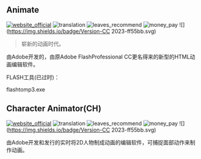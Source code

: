 ## Animate
[![website_official](https://gitbook07.oss-cn-hangzhou.aliyuncs.com/website_official.svg)](https://www.adobe.com/products/animate.html) ![translation](https://gitbook07.oss-cn-hangzhou.aliyuncs.com/translation.svg) ![leaves_recommend](https://gitbook07.oss-cn-hangzhou.aliyuncs.com/leaves_rec.svg) ![money_pay](https://gitbook07.oss-cn-hangzhou.aliyuncs.com/money_pay.svg) ![](https://img.shields.io/badge/Version-CC 2023-ff55bb.svg)

> 崭新的动画时代。

由Adobe开发的，由原Adobe FlashProfessional CC更名得来的新型的HTML动画编辑软件。

FLASH工具(已过时)：

flashtomp3.exe

## Character Animator(CH)
[![website_official](https://gitbook07.oss-cn-hangzhou.aliyuncs.com/website_official.svg)](https://www.adobe.com/products/character-animator.html) ![translation](https://gitbook07.oss-cn-hangzhou.aliyuncs.com/translation.svg) ![leaves_recommend](https://gitbook07.oss-cn-hangzhou.aliyuncs.com/leaves_rec.svg) ![money_pay](https://gitbook07.oss-cn-hangzhou.aliyuncs.com/money_pay.svg) ![](https://img.shields.io/badge/Version-CC 2023-ff55bb.svg)

由Adobe开发和发行的实时将2D人物制成动画的编辑软件，可捕捉面部动作来制作动画。

